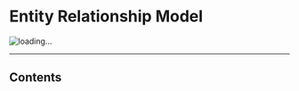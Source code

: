 # Entity Relationship Model

![loading...](../../images/dbms/entity_relationship/ERDiagrams.avif)


---

## Contents